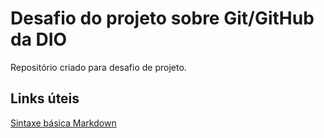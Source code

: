 # Desafio do projeto sobre Git/GitHub da DIO
Repositório criado para desafio de projeto.

## Links úteis
[Sintaxe básica Markdown](https://www.markdownguide.org/basic-syntax/)
